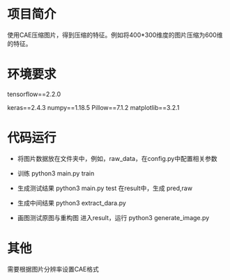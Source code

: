 # 项目简介

使用CAE压缩图片，得到压缩的特征。例如将400*300维度的图片压缩为600维的特征。



# 环境要求
tensorflow==2.2.0

keras==2.4.3
numpy==1.18.5
Pillow==7.1.2
matplotlib==3.2.1





# 代码运行
- 将图片数据放在文件夹中，例如，raw_data，在config.py中配置相关参数


- 训练
 python3 main.py train

- 生成测试结果
 python3 main.py test
 在result中，生成 pred,raw 

- 生成中间结果
 python3 extract_dara.py

- 画图测试原图与重构图
 进入result，运行 python3 generate_image.py


# 其他
需要根据图片分辨率设置CAE格式

